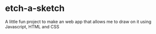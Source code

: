 # etch-a-sketch
A little fun project to make an web app that allows me to draw on it using Javascript, HTML and CSS

